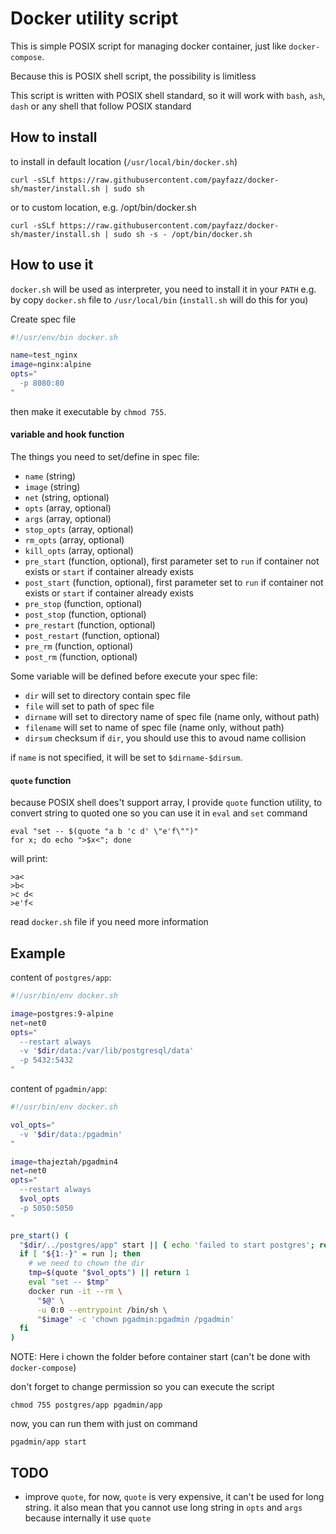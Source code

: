 # Docker utility script

This is simple POSIX script for managing docker container, just like `docker-compose`.

Because this is POSIX shell script, the possibility is limitless

This script is written with POSIX shell standard, so it will work with `bash`, `ash`, `dash` or any shell that follow POSIX standard

## How to install

to install in default location (`/usr/local/bin/docker.sh`)

    curl -sSLf https://raw.githubusercontent.com/payfazz/docker-sh/master/install.sh | sudo sh

or to custom location, e.g. /opt/bin/docker.sh

    curl -sSLf https://raw.githubusercontent.com/payfazz/docker-sh/master/install.sh | sudo sh -s - /opt/bin/docker.sh


## How to use it
`docker.sh` will be used as interpreter, you need to install it in your `PATH` e.g. by copy `docker.sh` file to `/usr/local/bin` (`install.sh` will do this for you)

Create spec file
```sh
#!/usr/env/bin docker.sh

name=test_nginx
image=nginx:alpine
opts="
  -p 8080:80
"
```

then make it executable by `chmod 755`.

#### variable and hook function
The things you need to set/define in spec file:

- `name` (string)
- `image` (string)
- `net` (string, optional)
- `opts` (array, optional)
- `args` (array, optional)
- `stop_opts` (array, optional)
- `rm_opts` (array, optional)
- `kill_opts` (array, optional)
- `pre_start` (function, optional), first parameter set to `run` if container not exists or `start` if container already exists
- `post_start` (function, optional), first parameter set to `run` if container not exists or `start` if container already exists
- `pre_stop` (function, optional)
- `post_stop` (function, optional)
- `pre_restart` (function, optional)
- `post_restart` (function, optional)
- `pre_rm` (function, optional)
- `post_rm` (function, optional)

Some variable will be defined before execute your spec file:
- `dir` will set to directory contain spec file
- `file` will set to path of spec file
- `dirname` will set to directory name of spec file (name only, without path)
- `filename` will set to name of spec file (name only, without path)
- `dirsum` checksum if `dir`, you should use this to avoud name collision

if `name` is not specified, it will be set to `$dirname-$dirsum`.

#### `quote` function
because POSIX shell does't support array, I provide `quote` function utility, to convert string to quoted one so you can use it in `eval` and `set` command
```shell
eval "set -- $(quote "a b 'c d' \"e'f\"")"
for x; do echo ">$x<"; done
```
will print:
```
>a<
>b<
>c d<
>e'f<
```

read `docker.sh` file if you need more information


## Example

content of `postgres/app`:
```sh
#!/usr/bin/env docker.sh

image=postgres:9-alpine
net=net0
opts="
  --restart always
  -v '$dir/data:/var/lib/postgresql/data'
  -p 5432:5432
"
```

content of `pgadmin/app`:
```sh
#!/usr/bin/env docker.sh

vol_opts="
  -v '$dir/data:/pgadmin'
"

image=thajeztah/pgadmin4
net=net0
opts="
  --restart always
  $vol_opts
  -p 5050:5050
"

pre_start() (
  "$dir/../postgres/app" start || { echo 'failed to start postgres'; return 1; }
  if [ "${1:-}" = run ]; then
    # we need to chown the dir
    tmp=$(quote "$vol_opts") || return 1
    eval "set -- $tmp"
    docker run -it --rm \
      "$@" \
      -u 0:0 --entrypoint /bin/sh \
      "$image" -c 'chown pgadmin:pgadmin /pgadmin'
  fi
)
```
NOTE: Here i chown the folder before container start (can't be done with `docker-compose`)

don't forget to change permission so you can execute the script

    chmod 755 postgres/app pgadmin/app

now, you can run them with just on command

    pgadmin/app start


## TODO

* improve `quote`, for now, `quote` is very expensive, it can't be used for long string.
  it also mean that you cannot use long string in `opts` and `args` because internally it use `quote`
